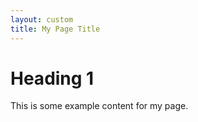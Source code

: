 ```yaml
---
layout: custom
title: My Page Title
---
```


# Heading 1

This is some example content for my page.
